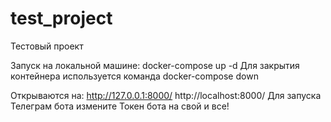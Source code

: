# test_project
Тестовый проект

Запуск на локальной машине: docker-compose up -d
Для закрытия контейнера используется команда docker-compose down

Открываются на: http://127.0.0.1:8000/ http://localhost:8000/
Для запуска Телеграм бота измените Токен бота на свой и все!


